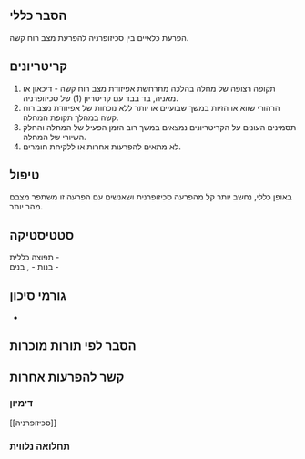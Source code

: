 ## הסבר כללי 
הפרעת כלאיים בין סכיזופרניה להפרעת מצב רוח קשה.

## קריטריונים
1. תקופה רצופה של מחלה בהלכה מתרחשת אפיזודת מצב רוח קשה - דיכאון או מאניה, בד בבד עם קריטריון (1) של סכיזופרניה.
2. הרהורי שווא או הזיות במשך שבועיים או יותר ללא נוכחות של אפיזודת מצב רוח קשה במהלך תקופת המחלה.
3. תסמינים העונים על הקריטריונים נמצאים במשך רוב הזמן הפעיל של המחלה והחלק השיורי של המחלה.
5. לא מתאים להפרעות אחרות או ללקיחת חומרים.
## טיפול
באופן כללי, נחשב יותר קל מהפרעה סכיזופרנית ושאנשים עם הפרעה זו משתפר מצבם מהר יותר.

## סטטיסטיקה
תפוצה כללית -    
בנות - , בנים - 
## גורמי סיכון
* 
## הסבר לפי תורות מוכרות


## קשר להפרעות אחרות

### דימיון
[[סכיזופרניה]]
### תחלואה נלווית
